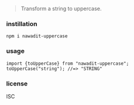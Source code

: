 > Transform a string to uppercase.

### instillation

    npm i nawadit-uppercase

### usage

    import {toUpperCase} from "nawadit-uppercase";
    toUpperCase("string"); //=> "STRING"

### license

ISC
